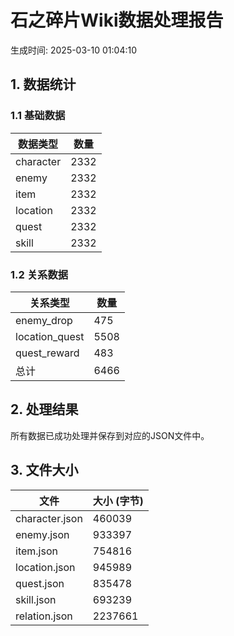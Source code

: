 # 石之碎片Wiki数据处理报告

生成时间: 2025-03-10 01:04:10

## 1. 数据统计

### 1.1 基础数据

| 数据类型 | 数量 |
|---------|------|
| character | 2332 |
| enemy | 2332 |
| item | 2332 |
| location | 2332 |
| quest | 2332 |
| skill | 2332 |

### 1.2 关系数据

| 关系类型 | 数量 |
|---------|------|
| enemy_drop | 475 |
| location_quest | 5508 |
| quest_reward | 483 |
| 总计 | 6466 |

## 2. 处理结果

所有数据已成功处理并保存到对应的JSON文件中。

## 3. 文件大小

| 文件 | 大小 (字节) |
|------|------------|
| character.json | 460039 |
| enemy.json | 933397 |
| item.json | 754816 |
| location.json | 945989 |
| quest.json | 835478 |
| skill.json | 693239 |
| relation.json | 2237661 |
